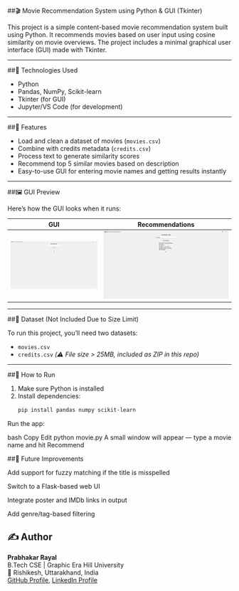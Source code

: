 ##🎬 Movie Recommendation System using Python & GUI (Tkinter)

This project is a simple content-based movie recommendation system built using Python. It recommends movies based on user input using cosine similarity on movie overviews. The project includes a minimal graphical user interface (GUI) made with Tkinter.

---

##🔧 Technologies Used

- Python  
- Pandas, NumPy, Scikit-learn  
- Tkinter (for GUI)  
- Jupyter/VS Code (for development)

---

##📌 Features

- Load and clean a dataset of movies (`movies.csv`)  
- Combine with credits metadata (`credits.csv`)  
- Process text to generate similarity scores  
- Recommend top 5 similar movies based on description  
- Easy-to-use GUI for entering movie names and getting results instantly

---

##🖼️ GUI Preview

Here’s how the GUI looks when it runs:

|     GUI    | Recommendations  |
|------------|------------------|
| ![GUI Input](gui.png) | ![Recommendations](recommendations.png) |


---

##📁 Dataset (Not Included Due to Size Limit)

To run this project, you’ll need two datasets:

- `movies.csv`  
- `credits.csv` *(⚠️ File size > 25MB, included as ZIP in this repo)*

---

##🚀 How to Run

1. Make sure Python is installed  
2. Install dependencies:
   ```bash
   pip install pandas numpy scikit-learn
Run the app:

bash
Copy
Edit
python movie.py
A small window will appear — type a movie name and hit Recommend

##🚀 Future Improvements

Add support for fuzzy matching if the title is misspelled

Switch to a Flask-based web UI

Integrate poster and IMDb links in output

Add genre/tag-based filtering

## ✍️ Author
**Prabhakar Rayal**  
B.Tech CSE | Graphic Era Hill University  
📍 Rishikesh, Uttarakhand, India  
[GitHub Profile](https://github.com/Prabhakarrayal), 
[LinkedIn Profile](https://in.linkedin.com/in/prabhakar-rayal-6639682)
